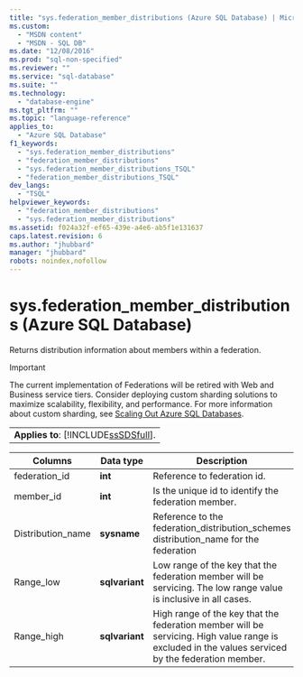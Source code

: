 ```yaml
---
title: "sys.federation_member_distributions (Azure SQL Database) | Microsoft Docs"
ms.custom: 
  - "MSDN content"
  - "MSDN - SQL DB"
ms.date: "12/08/2016"
ms.prod: "sql-non-specified"
ms.reviewer: ""
ms.service: "sql-database"
ms.suite: ""
ms.technology: 
  - "database-engine"
ms.tgt_pltfrm: ""
ms.topic: "language-reference"
applies_to: 
  - "Azure SQL Database"
f1_keywords: 
  - "sys.federation_member_distributions"
  - "federation_member_distributions"
  - "sys.federation_member_distributions_TSQL"
  - "federation_member_distributions_TSQL"
dev_langs: 
  - "TSQL"
helpviewer_keywords: 
  - "federation_member_distributions"
  - "sys.federation_member_distributions"
ms.assetid: f024a32f-ef65-439e-a4e6-ab5f1e131637
caps.latest.revision: 6
ms.author: "jhubbard"
manager: "jhubbard"
robots: noindex,nofollow
---
```

# sys.federation_member_distributions (Azure SQL Database)
  Returns distribution information about members within a federation.  
  
> [!IMPORTANT]  
>  The current implementation of Federations will be retired with Web and Business service tiers. Consider deploying custom sharding solutions to maximize scalability, flexibility, and performance. For more information about custom sharding, see [Scaling Out Azure SQL Databases](http://go.microsoft.com/fwlink/?LinkId=397318).  
  
||  
|-|  
|**Applies to**: [!INCLUDE[ssSDSfull](../a9retired/includes/sssdsfull-md.md)].|  
  
|Columns|Data type|Description|  
|-------------|---------------|-----------------|  
|federation_id|**int**|Reference to federation id.|  
|member_id|**int**|Is the unique id to identify the federation member.|  
|Distribution_name|**sysname**|Reference to the federation_distribution_schemes distribution_name for the federation|  
|Range_low|**sqlvariant**|Low range of the key that the federation member will be servicing. The low range value is inclusive in all cases.|  
|Range_high|**sqlvariant**|High range of the key that the federation member will be servicing. High value range is excluded in the values serviced by the federation member.|  
  
  